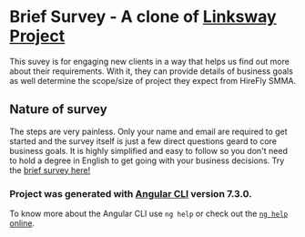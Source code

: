 # Brief Survey - A clone of [Linksway Project](https://github.com/michaeliyke/linksway)

This suvey is for engaging new clients in a way that helps us find out more about their requirements. With it, they can provide details of business goals as well determine the scope/size of project they expect from HireFly SMMA.

## Nature of survey

The steps are very painless. Only your name and email are required to get started and the survey itself is just a few direct questions geard to core business goals. It is highly simplified and easy to follow so you don't need to hold a degree in English to get going with your business decisions. Try the [brief survey here!](https://linksway.cf)





### Project was generated with [Angular CLI](https://github.com/angular/angular-cli) version 7.3.0.
To know more about the Angular CLI use `ng help` or check out the [`ng help` online](https://github.com/angular/angular-cli/blob/master/README.md).
